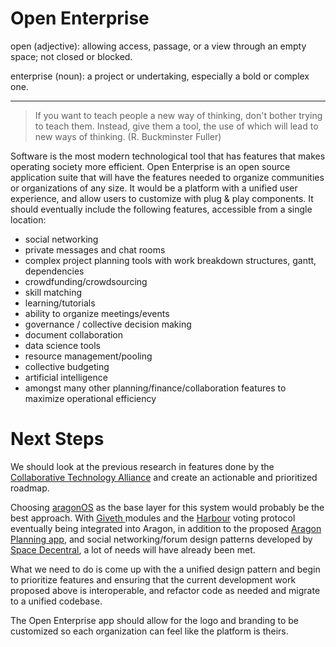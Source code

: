 # Open Enterprise

open (adjective): allowing access, passage, or a view through an empty space; not closed or blocked.

enterprise (noun): a project or undertaking, especially a bold or complex one.

-----
>If you want to teach people a new way of thinking, don't bother trying to teach them. Instead, give them a tool, the use of which will lead to new ways of thinking. (R. Buckminster Fuller)

Software is the most modern technological tool that has features that makes operating society more efficient. Open Enterprise is an open source application suite that will have the features needed to organize communities or organizations of any size. It would be a platform with a unified user experience, and allow users to customize with plug & play components. It should eventually include the following features, accessible from a single location: 

* social networking
* private messages and chat rooms
* complex project planning tools with work breakdown structures, gantt, dependencies
* crowdfunding/crowdsourcing
* skill matching
* learning/tutorials
* ability to organize meetings/events
* governance / collective decision making
* document collaboration
* data science tools
* resource management/pooling
* collective budgeting
* artificial intelligence
* amongst many other planning/finance/collaboration features to maximize operational efficiency

# Next Steps
We should look at the previous research in features done by the [Collaborative Technology Alliance](https://wiki.p2pfoundation.net/Collaborative_Technology_Alliance) and create an actionable and prioritized roadmap.

Choosing [aragonOS](https://github.com/aragon/aragonOS) as the base layer for this system would probably be the best approach. With [Giveth ](https://giveth.io/) modules and the [Harbour](https://github.com/HarbourProject/protocol) voting protocol eventually being integrated into Aragon, in addition to the proposed [Aragon Planning app](https://github.com/aragon/nest/pull/24), and social networking/forum design patterns developed by [Space Decentral](https://spacedecentral.net), a lot of needs will have already been met.

What we need to do is come up with the a unified design pattern and begin to prioritize features and ensuring that the current development work proposed above is interoperable, and refactor code as needed and migrate to a unified codebase.

The Open Enterprise app should allow for the logo and branding to be customized so each organization can feel like the platform is theirs.
